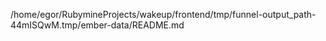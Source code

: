 /home/egor/RubymineProjects/wakeup/frontend/tmp/funnel-output_path-44mISQwM.tmp/ember-data/README.md